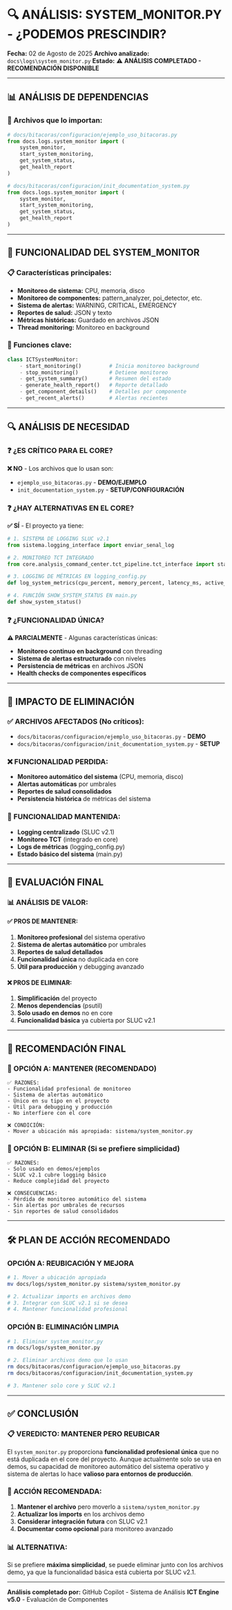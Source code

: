 # 🔍 ANÁLISIS: SYSTEM_MONITOR.PY - ¿PODEMOS PRESCINDIR?

**Fecha:** 02 de Agosto de 2025
**Archivo analizado:** `docs\logs\system_monitor.py`
**Estado:** ⚠️ **ANÁLISIS COMPLETADO - RECOMENDACIÓN DISPONIBLE**

---

## 📊 **ANÁLISIS DE DEPENDENCIAS**

### **🔗 Archivos que lo importan:**
```python
# docs/bitacoras/configuracion/ejemplo_uso_bitacoras.py
from docs.logs.system_monitor import (
    system_monitor,
    start_system_monitoring,
    get_system_status,
    get_health_report
)

# docs/bitacoras/configuracion/init_documentation_system.py
from docs.logs.system_monitor import (
    system_monitor,
    start_system_monitoring,
    get_system_status,
    get_health_report
)
```

---

## 🎯 **FUNCIONALIDAD DEL SYSTEM_MONITOR**

### **📋 Características principales:**
- **Monitoreo de sistema:** CPU, memoria, disco
- **Monitoreo de componentes:** pattern_analyzer, poi_detector, etc.
- **Sistema de alertas:** WARNING, CRITICAL, EMERGENCY
- **Reportes de salud:** JSON y texto
- **Métricas históricas:** Guardado en archivos JSON
- **Thread monitoring:** Monitoreo en background

### **🔧 Funciones clave:**
```python
class ICTSystemMonitor:
    - start_monitoring()         # Inicia monitoreo background
    - stop_monitoring()          # Detiene monitoreo
    - get_system_summary()       # Resumen del estado
    - generate_health_report()   # Reporte detallado
    - get_component_details()    # Detalles por componente
    - get_recent_alerts()        # Alertas recientes
```

---

## 🔍 **ANÁLISIS DE NECESIDAD**

### **❓ ¿ES CRÍTICO PARA EL CORE?**
**❌ NO** - Los archivos que lo usan son:
- `ejemplo_uso_bitacoras.py` - **DEMO/EJEMPLO**
- `init_documentation_system.py` - **SETUP/CONFIGURACIÓN**

### **❓ ¿HAY ALTERNATIVAS EN EL CORE?**
**✅ SÍ** - El proyecto ya tiene:

```python
# 1. SISTEMA DE LOGGING SLUC v2.1
from sistema.logging_interface import enviar_senal_log

# 2. MONITOREO TCT INTEGRADO
from core.analysis_command_center.tct_pipeline.tct_interface import start_tct_monitoring

# 3. LOGGING DE MÉTRICAS EN logging_config.py
def log_system_metrics(cpu_percent, memory_percent, latency_ms, active_positions, mt5_status, dashboard_status)

# 4. FUNCIÓN SHOW_SYSTEM_STATUS EN main.py
def show_system_status()
```

### **❓ ¿FUNCIONALIDAD ÚNICA?**
**⚠️ PARCIALMENTE** - Algunas características únicas:
- **Monitoreo continuo en background** con threading
- **Sistema de alertas estructurado** con niveles
- **Persistencia de métricas** en archivos JSON
- **Health checks de componentes específicos**

---

## 🚨 **IMPACTO DE ELIMINACIÓN**

### **✅ ARCHIVOS AFECTADOS (No críticos):**
- `docs/bitacoras/configuracion/ejemplo_uso_bitacoras.py` - **DEMO**
- `docs/bitacoras/configuracion/init_documentation_system.py` - **SETUP**

### **❌ FUNCIONALIDAD PERDIDA:**
- **Monitoreo automático del sistema** (CPU, memoria, disco)
- **Alertas automáticas** por umbrales
- **Reportes de salud consolidados**
- **Persistencia histórica** de métricas del sistema

### **🔄 FUNCIONALIDAD MANTENIDA:**
- **Logging centralizado** (SLUC v2.1)
- **Monitoreo TCT** (integrado en core)
- **Logs de métricas** (logging_config.py)
- **Estado básico del sistema** (main.py)

---

## 🎯 **EVALUACIÓN FINAL**

### **📊 ANÁLISIS DE VALOR:**

#### **✅ PROS DE MANTENER:**
1. **Monitoreo profesional** del sistema operativo
2. **Sistema de alertas automático** por umbrales
3. **Reportes de salud detallados**
4. **Funcionalidad única** no duplicada en core
5. **Útil para producción** y debugging avanzado

#### **❌ PROS DE ELIMINAR:**
1. **Simplificación** del proyecto
2. **Menos dependencias** (psutil)
3. **Solo usado en demos** no en core
4. **Funcionalidad básica** ya cubierta por SLUC v2.1

---

## 🚀 **RECOMENDACIÓN FINAL**

### **🎯 OPCIÓN A: MANTENER (RECOMENDADO)**
```
✅ RAZONES:
- Funcionalidad profesional de monitoreo
- Sistema de alertas automático
- Único en su tipo en el proyecto
- Útil para debugging y producción
- No interfiere con el core

❌ CONDICIÓN:
- Mover a ubicación más apropiada: sistema/system_monitor.py
```

### **🎯 OPCIÓN B: ELIMINAR (Si se prefiere simplicidad)**
```
✅ RAZONES:
- Solo usado en demos/ejemplos
- SLUC v2.1 cubre logging básico
- Reduce complejidad del proyecto

❌ CONSECUENCIAS:
- Pérdida de monitoreo automático del sistema
- Sin alertas por umbrales de recursos
- Sin reportes de salud consolidados
```

---

## 🛠️ **PLAN DE ACCIÓN RECOMENDADO**

### **OPCIÓN A: REUBICACIÓN Y MEJORA**
```bash
# 1. Mover a ubicación apropiada
mv docs/logs/system_monitor.py sistema/system_monitor.py

# 2. Actualizar imports en archivos demo
# 3. Integrar con SLUC v2.1 si se desea
# 4. Mantener funcionalidad profesional
```

### **OPCIÓN B: ELIMINACIÓN LIMPIA**
```bash
# 1. Eliminar system_monitor.py
rm docs/logs/system_monitor.py

# 2. Eliminar archivos demo que lo usan
rm docs/bitacoras/configuracion/ejemplo_uso_bitacoras.py
rm docs/bitacoras/configuracion/init_documentation_system.py

# 3. Mantener solo core y SLUC v2.1
```

---

## ✅ **CONCLUSIÓN**

### **📋 VEREDICTO: MANTENER PERO REUBICAR**

El `system_monitor.py` proporciona **funcionalidad profesional única** que no está duplicada en el core del proyecto. Aunque actualmente solo se usa en demos, su capacidad de monitoreo automático del sistema operativo y sistema de alertas lo hace **valioso para entornos de producción**.

### **🎯 ACCIÓN RECOMENDADA:**
1. **Mantener el archivo** pero moverlo a `sistema/system_monitor.py`
2. **Actualizar los imports** en los archivos demo
3. **Considerar integración futura** con SLUC v2.1
4. **Documentar como opcional** para monitoreo avanzado

### **📊 ALTERNATIVA:**
Si se prefiere **máxima simplicidad**, se puede eliminar junto con los archivos demo, ya que la funcionalidad básica está cubierta por SLUC v2.1.

---

**Análisis completado por:** GitHub Copilot - Sistema de Análisis
**ICT Engine v5.0** - Evaluación de Componentes
